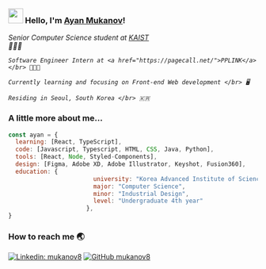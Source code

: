 ### <img src="https://media.giphy.com/media/hvRJCLFzcasrR4ia7z/giphy.gif" width="30px"> Hello, I'm [Ayan Mukanov](https://mukanov8.github.io)!

<p>
  <em>
    Senior Computer Science student at <a href="https://www.kaist.ac.kr/en/">KAIST</a> </br> 👨🏻‍🎓
    
    Software Engineer Intern at <a href="https://pagecall.net/">PPLINK</a>  </br> 👨🏻‍💻
   
    Currently learning and focusing on Front-end Web development </br> 🖥
   
    Residing in Seoul, South Korea </br> 🇰🇷 
  </em>
</p>

### A little more about me...  


```javascript
const ayan = {
  learning: [React, TypeScript],
  code: [Javascript, Typescript, HTML, CSS, Java, Python],
  tools: [React, Node, Styled-Components],
  design: [Figma, Adobe XD, Adobe Illustrator, Keyshot, Fusion360],
  education: {          
                        university: "Korea Advanced Institute of Science & Technology (KAIST)",
                        major: "Computer Science",
                        minor: "Industrial Design",
                        level: "Undergraduate 4th year"
                      },
}
```
### How to reach me 🌏

[![Linkedin: mukanov8](https://img.shields.io/badge/-LinkedIn-blue?style=flat-square&logo=Linkedin&logoColor=white&link=https://www.linkedin.com/in/mukanov8/)](https://www.linkedin.com/in/mukanov8/) 
[![GitHub mukanov8](https://img.shields.io/github/?label=follow&style=social)](https://github.com/mukanov8)


<!--
**mukanov8/mukanov8** is a ✨ _special_ ✨ repository because its `README.md` (this file) appears on your GitHub profile.

Here are some ideas to get you started:

- 🔭 I’m currently working on ...
- 🌱 I’m currently learning ...
- 👯 I’m looking to collaborate on ...
- 🤔 I’m looking for help with ...
- 💬 Ask me about ...
- 📫 How to reach me: ...
- 😄 Pronouns: ...
- ⚡ Fun fact: ...


[![](https://github-readme-stats.vercel.app/api?username=mukanov8&count_private=true&show_icons=true&hide=prs&include_all_commits=true)](https://github.com/mukanov8/mukanov8)

[![Top Langs](https://github-readme-stats.vercel.app/api/top-langs/?username=mukanov8&langs_count=4line_height=6)](https://github.com/mukanov8/mukanov8)

-->
